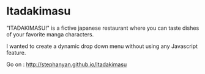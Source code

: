 Itadakimasu
===========

"ITADAKIMASU!" is a fictive japanese restaurant where you can taste dishes of your favorite manga characters.

I wanted to create a dynamic drop down menu without using any Javascript feature.

Go on : http://stephanyan.github.io/Itadakimasu
